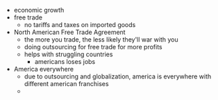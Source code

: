 - economic growth
- free trade
	- no tariffs and taxes on imported goods
- North American Free Trade Agreement
	- the more you trade, the less likely they'll war with you
	- doing outsourcing for free trade for more profits
	- helps with struggling countries
		- americans loses jobs
- America everywhere
	- due to outsourcing and globalization, america is everywhere with different american franchises
	- 